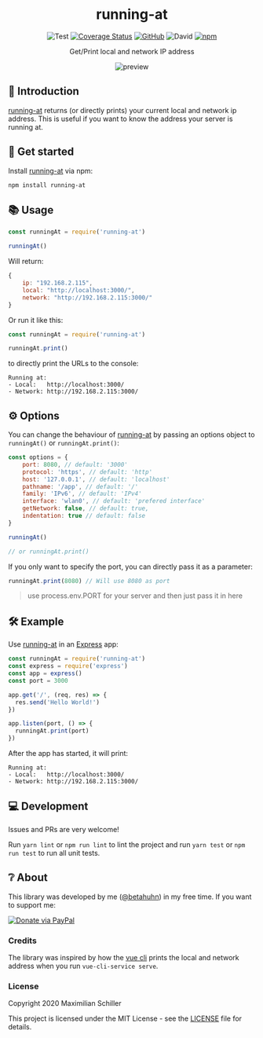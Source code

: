 <div align="center">

# running-at

![Test](https://github.com/BetaHuhn/running-at/workflows/Test/badge.svg) [![Coverage Status](https://coveralls.io/repos/github/BetaHuhn/running-at/badge.svg?branch=master)](https://coveralls.io/github/BetaHuhn/running-at?branch=master) [![GitHub](https://img.shields.io/github/license/mashape/apistatus.svg)](https://github.com/BetaHuhn/running-at/blob/master/LICENSE) ![David](https://img.shields.io/david/betahuhn/running-at) [![npm](https://img.shields.io/npm/v/running-at)](https://www.npmjs.com/package/running-at)

Get/Print local and network IP address

![preview](https://assets.mxis.ch/running-at/preview.png)

</div>

## 👋 Introduction

[running-at](https://github.com/BetaHuhn/running-at) returns (or directly prints) your current local and network ip address. This is useful if you want to know the address your server is running at.

## 🚀 Get started

Install [running-at](https://github.com/BetaHuhn/running-at) via npm:
```shell
npm install running-at
```

## 📚 Usage

```js
const runningAt = require('running-at')

runningAt()
```

Will return:

```js
{
    ip: "192.168.2.115",
    local: "http://localhost:3000/",
    network: "http://192.168.2.115:3000/"
}
```

Or run it like this:

```js
const runningAt = require('running-at')

runningAt.print()
```

to directly print the URLs to the console:

```
Running at:
- Local:   http://localhost:3000/
- Network: http://192.168.2.115:3000/
```

## ⚙️ Options

You can change the behaviour of [running-at](https://github.com/BetaHuhn/running-at) by passing an options object to `runningAt()` or `runningAt.print()`:

```js
const options = {
    port: 8080, // default: '3000'
    protocol: 'https', // default: 'http'
    host: '127.0.0.1', // default: 'localhost'
    pathname: '/app', // default: '/'
    family: 'IPv6', // default: 'IPv4'
    interface: 'wlan0', // default: 'prefered interface'
    getNetwork: false, // default: true,
    indentation: true // default: false
}

runningAt()

// or runningAt.print()
```

If you only want to specify the port, you can directly pass it as a parameter:

```js
runningAt.print(8080) // Will use 8080 as port
```

> use process.env.PORT for your server and then just pass it in here

## 🛠️ Example

Use [running-at](https://github.com/BetaHuhn/running-at) in an [Express](https://expressjs.com/) app:

```js
const runningAt = require('running-at')
const express = require('express')
const app = express()
const port = 3000

app.get('/', (req, res) => {
  res.send('Hello World!')
})

app.listen(port, () => {
  runningAt.print(port)
})
```

After the app has started, it will print:

```
Running at:
- Local:   http://localhost:3000/
- Network: http://192.168.2.115:3000/
```

## 💻 Development

Issues and PRs are very welcome!

Run `yarn lint` or `npm run lint` to lint the project and run `yarn test` or `npm run test` to run all unit tests.

## ❔ About

This library was developed by me ([@betahuhn](https://github.com/BetaHuhn)) in my free time. If you want to support me:

[![Donate via PayPal](https://img.shields.io/badge/paypal-donate-009cde.svg)](https://www.paypal.com/cgi-bin/webscr?cmd=_s-xclick&hosted_button_id=394RTSBEEEFEE)

### Credits

The library was inspired by how the [vue cli](https://cli.vuejs.org/) prints the local and network address when you run `vue-cli-service serve`.

### License

Copyright 2020 Maximilian Schiller

This project is licensed under the MIT License - see the [LICENSE](LICENSE) file for details.
